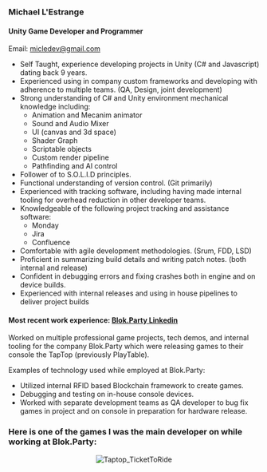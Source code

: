 ### Michael L'Estrange
#### Unity Game Developer and Programmer
Email: micledev@gmail.com
- Self Taught, experience developing projects in Unity (C# and Javascript) dating back 9 years.
- Experienced using in company custom frameworks and developing with adherence to multiple teams. (QA, Design, joint development)
- Strong understanding of C# and Unity environment mechanical knowledge including:
  - Animation and Mecanim animator
  - Sound and Audio Mixer
  - UI (canvas and 3d space)
  - Shader Graph
  - Scriptable objects
  - Custom render pipeline
  - Pathfinding and AI control
- Follower of to S.O.L.I.D principles.
- Functional understanding of version control. (Git primarily)
- Experienced with tracking software, including having made internal tooling for overhead reduction in other developer teams.
- Knowledgeable of the following project tracking and assistance software:
  - Monday
  - Jira
  - Confluence
- Comfortable with agile development methodologies. (Srum, FDD, LSD)
- Proficient in summarizing build details and writing patch notes. (both internal and release)
- Confident in debugging errors and fixing crashes both in engine and on device builds.
- Experienced with internal releases and using in house pipelines to deliver project builds

#### Most recent work experience: [Blok.Party Linkedin](www.linkedin.com/company/blok-party)
Worked on multiple professional game projects, tech demos, and internal tooling for the company Blok.Party which were releasing games to their console the TapTop (previously PlayTable).

Examples of technology used while employed at Blok.Party:
- Utilized internal RFID based Blockchain framework to create games.
- Debugging and testing on in-house console devices.
- Worked with separate development teams as QA developer to bug fix games in project and on console in preparation for hardware release.

### Here is one of the games I was the main developer on while working at Blok.Party:
<p align="center">
  <img src= "https://raw.githubusercontent.com/miclede/portfolio/gh-pages/assets/images/ttr_compression.gif" alt="Taptop_TicketToRide"/>
</p>
